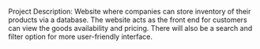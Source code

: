 Project Description: Website where companies can store inventory of their products via a database. The website acts as the front end for customers can view the goods availability and pricing. There will also be a search and filter option for more user-friendly interface.
